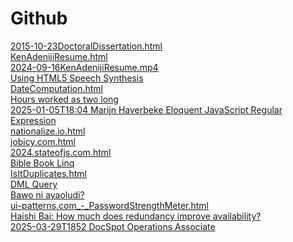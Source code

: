 # Github
<a href="2015-10-23DoctoralDissertation.html">2015-10-23DoctoralDissertation.html</a><br>
<a href="KenAdenijiResume.html">KenAdenijiResume.html</a><br>
<a href="2024-09-16KenAdenijiResume.mp4">2024-09-16KenAdenijiResume.mp4</a><br>
<a href="Using HTML5 Speech Synthesis.html">Using HTML5 Speech Synthesis</a><br>
<a href="DateComputation.html">DateComputation.html</a><br>
<a href="HoursWorkedAsTwoLong.html">Hours worked as two long</a><br>
<a href="2025-01-05T1804MarijnHaverbeke_-_EloquentJavaScript_-_RegularExpression.html">2025-01-05T18:04 Marijn Haverbeke Eloquent JavaScript Regular Expression</a><br>
<a href="nationalize.io.html">nationalize.io.html</a><br>
<a href="jobicy.com.html">jobicy.com.html</a><br>
<a href="2024.stateofjs.com.html">2024.stateofjs.com.html</a><br>
<a href="BibleBookLinq.js.html">Bible Book Linq</a><br>
<a href="IsItDuplicates.html">IsItDuplicates.html</a><br>
<a href="DML Query.html">DML Query</a><br>
<a href="2024-12-23phoebe.hsukeim@promab.com_-_BawoNiAyaoludi.html">Bawo ni ayaoludi?</a><br>
<a href="ui-patterns.com_-_PasswordStrengthMeter.html">ui-patterns.com_-_PasswordStrengthMeter.html</a><br>
<a href="HaishiBai_-_ByHowMuchDoesRedundancyImproveAvailability.html">Haishi Bai: How much does redundancy improve availability?</a><br>
<a href="2025-03-29T1852jobs@docspot.com_-_DocSpotOperationsAssociate.html">2025-03-29T1852 DocSpot Operations Associate</a><br>

